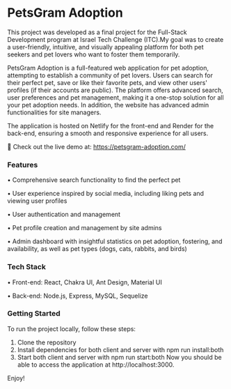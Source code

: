 # PetsGram Adoption


This project was developed as a final project for the Full-Stack Development program at Israel Tech Challenge (ITC).My goal was to create a user-friendly, intuitive, and visually appealing platform for both pet seekers and pet lovers who want to foster them temporarily.

PetsGram Adoption is a full-featured web application for pet adoption, attempting to establish a community of pet lovers. Users can search for their perfect pet, save or like their favorite pets, and view other users' profiles (if their accounts are public). The platform offers advanced search, user preferences and pet management, making it a one-stop solution for all your pet adoption needs.  In addition, the website has advanced admin functionalities for site managers.

The application is hosted on Netlify for the front-end and Render for the back-end, ensuring a smooth and responsive experience for all users.

🚀 Check out the live demo at: https://petsgram-adoption.com/ 

### Features

• Comprehensive search functionality to find the perfect pet

• User experience inspired by social media, including liking pets and viewing user profiles

• User authentication and management 

• Pet profile creation and management by site admins

• Admin dashboard with insightful statistics on pet adoption, fostering, and availability, as well as pet types (dogs, cats, rabbits, and birds)

### Tech Stack
• Front-end: React, Chakra UI, Ant Design, Material UI

• Back-end: Node.js, Express, MySQL, Sequelize

### Getting Started
To run the project locally, follow these steps:
1. Clone the repository
2. Install dependencies for both client and server with npm run install:both
3. Start both client and server with npm run start:both
Now you should be able to access the application at http://localhost:3000. 

Enjoy!

